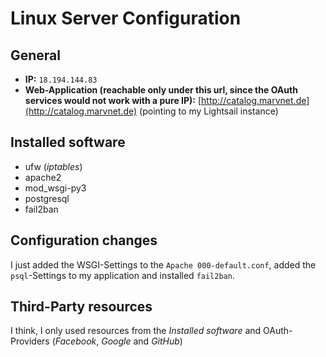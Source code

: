 # Linux Server Configuration
## General
- **IP:** ```18.194.144.83```
- **Web-Application (reachable only under this url, since the OAuth services would not work with a pure IP):** [http://catalog.marvnet.de](http://catalog.marvnet.de) (pointing to my Lightsail instance)

## Installed software
- ufw (_iptables_)
- apache2
- mod_wsgi-py3
- postgresql
- fail2ban

## Configuration changes
I just added the WSGI-Settings to the ```Apache 000-default.conf```, added the ```psql```-Settings to my application and installed ```fail2ban```.

## Third-Party resources
I think, I only used resources from the _Installed software_ and OAuth-Providers (_Facebook_, _Google_ and _GitHub_)